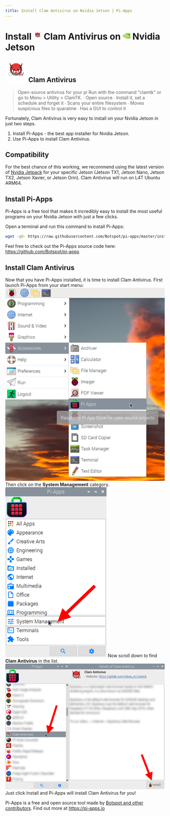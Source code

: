 ```yaml
---
title: Install Clam Antivirus on Nvidia Jetson | Pi-Apps
---
```

<div class="simple-install-content content">

# Install <img src="/img/app-icons/Clam Antivirus/icon-64.png" height=24> Clam Antivirus on <img src=/img/other-icons/nvidia-icon.svg height=24> Nvidia Jetson

## <img src="/img/app-icons/Clam Antivirus/icon-64.png"> Clam Antivirus
> Open-source antivirus for your pi
> Run with the command "clamtk" or go to Menu > Utility > ClamTK.
>  ∙ Open source
>  ∙ Install it, set a schedule and forget it
>  ∙ Scans your entire filesystem
>  ∙ Moves suspicious files to quaratine 
>  ∙ Has a GUI to control it

Fortunately, Clam Antivirus is very easy to install on your Nvidia Jetson in just two steps.
1. Install Pi-Apps - the best app installer for Nvidia Jetson.
2. Use Pi-Apps to install Clam Antivirus.
</div>
<div class="simple-install-content content">

## Compatibility
For the best chance of this working, we recommend using the latest version of [Nvidia Jetpack](https://developer.nvidia.com/embedded/jetpack-archive) for your specific Jetson (Jetson TX1, Jetson Nano, Jetson TX2, Jetson Xavier, or Jetson Orin).
Clam Antivirus will run on L4T Ubuntu ARM64.
</div>
<div class="simple-install-content content">

## Install Pi-Apps

Pi-Apps is a free tool that makes it incredibly easy to install the most useful programs on your Nvidia Jetson with just a few clicks.

Open a terminal and run this command to install Pi-Apps:
```bash
wget -qO- https://raw.githubusercontent.com/Botspot/pi-apps/master/install | bash
```
Feel free to check out the Pi-Apps source code here: https://github.com/Botspot/pi-apps
</div>
<div class="simple-install-content content">

## Install Clam Antivirus

Now that you have Pi-Apps installed, it is time to install Clam Antivirus.
First launch Pi-Apps from your start menu:
<img src="/img/start-menu.png">
Then click on the <b>System Management</b> category.
<img src="/img/category-selections/System Management.png">
Now scroll down to find <b>Clam Antivirus</b> in the list.
<img src="/img/app-icons/Clam Antivirus/app-selection.png">
Just click Install and Pi-Apps will install Clam Antivirus for you!
</div>
<div class="simple-install-content content">

Pi-Apps is a free and open source tool made by [Botspot and other contributors](/about/#contributors). Find out more at https://pi-apps.io
</div>
